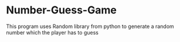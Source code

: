 # Number-Guess-Game
This program uses Random library from python to generate a random number which the player has to guess
